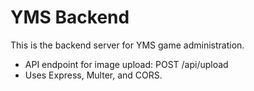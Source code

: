 # YMS Backend

This is the backend server for YMS game administration.

- API endpoint for image upload: POST /api/upload
- Uses Express, Multer, and CORS.